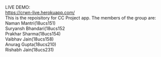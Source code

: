 LIVE DEMO:<br/>
https://crwn-live.herokuapp.com/   <br/>
This is the repoisitory for CC Project app. The members of the group are:<br/>
Naman Mantri(18ucs151)<br/>
Suryansh Bhandari(18ucs152<br/>
Prakhar Sharma(18ucs154)<br/>
Vaibhav Jain(18ucs158)<br/>
Anurag Gupta(18ucs210)<br/>
Rishabh Jain(18ucs231)
